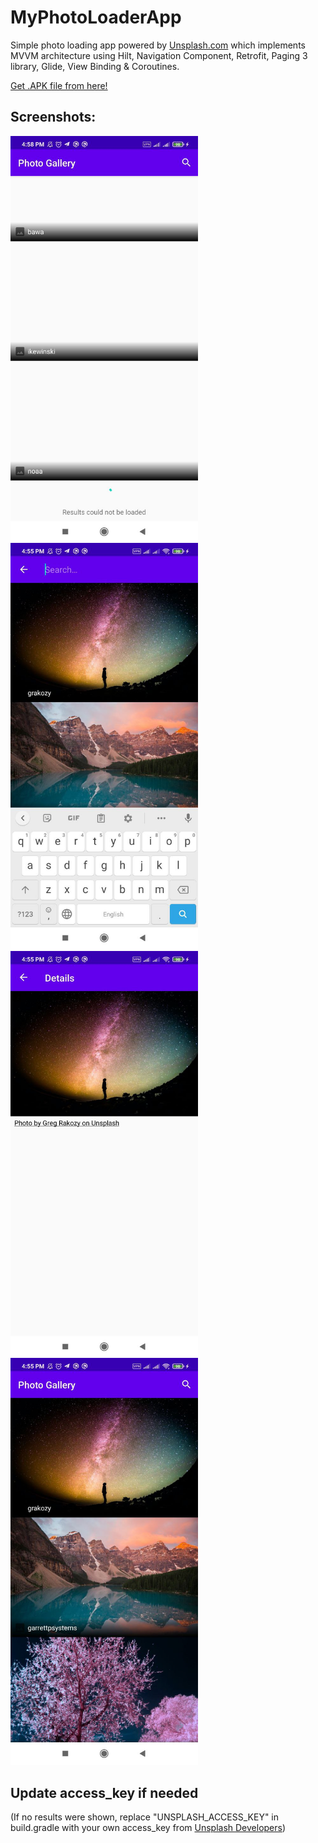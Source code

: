 # MyPhotoLoaderApp

Simple photo loading app powered by [Unsplash.com](https://unsplash.com) which implements MVVM architecture using Hilt, Navigation Component, Retrofit, Paging 3 library, Glide, View Binding & Coroutines.

[Get .APK file from here!](https://github.com/behnawwm/MyPhotoLoaderApp/blob/master/Apk/MyPhotoLoader.apk)


## Screenshots:
<img src="https://github.com/behnawwm/MyPhotoLoaderApp/blob/master/screenshots/photo5803347900867130566.jpg" align="left" width="300" >
<img src="https://github.com/behnawwm/MyPhotoLoaderApp/blob/master/screenshots/photo5803347900867130568.jpg" width="300" >
<img src="https://github.com/behnawwm/MyPhotoLoaderApp/blob/master/screenshots/photo5803347900867130569.jpg" align="left" width="300" >
<img src="https://github.com/behnawwm/MyPhotoLoaderApp/blob/master/screenshots/photo5803347900867130570.jpg" width="300" >
 

## Update access_key if needed
(If no results were shown, replace "UNSPLASH_ACCESS_KEY" in build.gradle with your own access_key from [Unsplash Developers](https://unsplash.com/developers))
